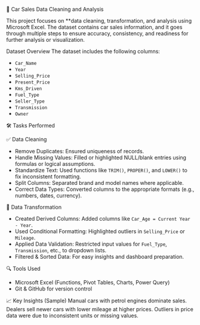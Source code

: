  🚗 Car Sales Data Cleaning and Analysis

This project focuses on **data cleaning, transformation, and analysis using Microsoft Excel. The dataset contains car sales information, and it goes through multiple steps to ensure accuracy, consistency, and readiness for further analysis or visualization.

 Dataset Overview
The dataset includes the following columns:
- `Car_Name`
- `Year`
- `Selling_Price`
- `Present_Price`
- `Kms_Driven`
- `Fuel_Type`
- `Seller_Type`
- `Transmission`
- `Owner`

🛠️ Tasks Performed

✅ Data Cleaning
- Remove Duplicates: Ensured uniqueness of records.
- Handle Missing Values: Filled or highlighted NULL/blank entries using formulas or logical assumptions.
- Standardize Text: Used functions like `TRIM()`, `PROPER()`, and `LOWER()` to fix inconsistent formatting.
- Split Columns: Separated brand and model names where applicable.
- Correct Data Types: Converted columns to the appropriate formats (e.g., numbers, dates, currency).


🔄 Data Transformation
- Created Derived Columns: Added columns like `Car_Age = Current Year - Year`.
- Used Conditional Formatting: Highlighted outliers in `Selling_Price` or `Mileage`.
- Applied Data Validation: Restricted input values for `Fuel_Type`, `Transmission`, etc., to dropdown lists.
- Filtered & Sorted Data: For easy insights and dashboard preparation.



 🔍 Tools Used
- Microsoft Excel (Functions, Pivot Tables, Charts, Power Query)
- Git & GitHub for version control


📈 Key Insights (Sample)
Manual cars with petrol engines dominate sales.
Dealers sell newer cars with lower mileage at higher prices.
Outliers in price data were due to inconsistent units or missing values.

